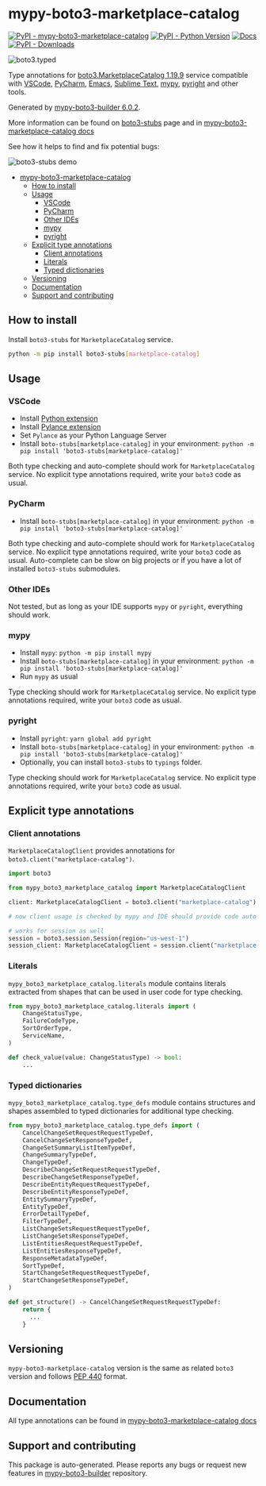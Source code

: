 <a id="mypy-boto3-marketplace-catalog"></a>

# mypy-boto3-marketplace-catalog

[![PyPI - mypy-boto3-marketplace-catalog](https://img.shields.io/pypi/v/mypy-boto3-marketplace-catalog.svg?color=blue)](https://pypi.org/project/mypy-boto3-marketplace-catalog)
[![PyPI - Python Version](https://img.shields.io/pypi/pyversions/mypy-boto3-marketplace-catalog.svg?color=blue)](https://pypi.org/project/mypy-boto3-marketplace-catalog)
[![Docs](https://img.shields.io/readthedocs/mypy-boto3-builder.svg?color=blue)](https://mypy-boto3-builder.readthedocs.io/)
[![PyPI - Downloads](https://img.shields.io/pypi/dw/mypy-boto3-marketplace-catalog?color=blue)](https://pypistats.org/packages/mypy-boto3-marketplace-catalog)

![boto3.typed](https://github.com/vemel/mypy_boto3_builder/raw/master/logo.png)

Type annotations for
[boto3.MarketplaceCatalog 1.19.9](https://boto3.amazonaws.com/v1/documentation/api/1.19.9/reference/services/marketplace-catalog.html#MarketplaceCatalog)
service compatible with [VSCode](https://code.visualstudio.com/),
[PyCharm](https://www.jetbrains.com/pycharm/),
[Emacs](https://www.gnu.org/software/emacs/),
[Sublime Text](https://www.sublimetext.com/),
[mypy](https://github.com/python/mypy),
[pyright](https://github.com/microsoft/pyright) and other tools.

Generated by
[mypy-boto3-builder 6.0.2](https://github.com/vemel/mypy_boto3_builder).

More information can be found on
[boto3-stubs](https://pypi.org/project/boto3-stubs/) page and in
[mypy-boto3-marketplace-catalog docs](https://vemel.github.io/boto3_stubs_docs/mypy_boto3_marketplace_catalog/)

See how it helps to find and fix potential bugs:

![boto3-stubs demo](https://github.com/vemel/mypy_boto3_builder/raw/master/demo.gif)

- [mypy-boto3-marketplace-catalog](#mypy-boto3-marketplace-catalog)
  - [How to install](#how-to-install)
  - [Usage](#usage)
    - [VSCode](#vscode)
    - [PyCharm](#pycharm)
    - [Other IDEs](#other-ides)
    - [mypy](#mypy)
    - [pyright](#pyright)
  - [Explicit type annotations](#explicit-type-annotations)
    - [Client annotations](#client-annotations)
    - [Literals](#literals)
    - [Typed dictionaries](#typed-dictionaries)
  - [Versioning](#versioning)
  - [Documentation](#documentation)
  - [Support and contributing](#support-and-contributing)

<a id="how-to-install"></a>

## How to install

Install `boto3-stubs` for `MarketplaceCatalog` service.

```bash
python -m pip install boto3-stubs[marketplace-catalog]
```

<a id="usage"></a>

## Usage

<a id="vscode"></a>

### VSCode

- Install
  [Python extension](https://marketplace.visualstudio.com/items?itemName=ms-python.python)
- Install
  [Pylance extension](https://marketplace.visualstudio.com/items?itemName=ms-python.vscode-pylance)
- Set `Pylance` as your Python Language Server
- Install `boto-stubs[marketplace-catalog]` in your environment:
  `python -m pip install 'boto3-stubs[marketplace-catalog]'`

Both type checking and auto-complete should work for `MarketplaceCatalog`
service. No explicit type annotations required, write your `boto3` code as
usual.

<a id="pycharm"></a>

### PyCharm

- Install `boto-stubs[marketplace-catalog]` in your environment:
  `python -m pip install 'boto3-stubs[marketplace-catalog]'`

Both type checking and auto-complete should work for `MarketplaceCatalog`
service. No explicit type annotations required, write your `boto3` code as
usual. Auto-complete can be slow on big projects or if you have a lot of
installed `boto3-stubs` submodules.

<a id="other-ides"></a>

### Other IDEs

Not tested, but as long as your IDE supports `mypy` or `pyright`, everything
should work.

<a id="mypy"></a>

### mypy

- Install `mypy`: `python -m pip install mypy`
- Install `boto-stubs[marketplace-catalog]` in your environment:
  `python -m pip install 'boto3-stubs[marketplace-catalog]'`
- Run `mypy` as usual

Type checking should work for `MarketplaceCatalog` service. No explicit type
annotations required, write your `boto3` code as usual.

<a id="pyright"></a>

### pyright

- Install `pyright`: `yarn global add pyright`
- Install `boto-stubs[marketplace-catalog]` in your environment:
  `python -m pip install 'boto3-stubs[marketplace-catalog]'`
- Optionally, you can install `boto3-stubs` to `typings` folder.

Type checking should work for `MarketplaceCatalog` service. No explicit type
annotations required, write your `boto3` code as usual.

<a id="explicit-type-annotations"></a>

## Explicit type annotations

<a id="client-annotations"></a>

### Client annotations

`MarketplaceCatalogClient` provides annotations for
`boto3.client("marketplace-catalog")`.

```python
import boto3

from mypy_boto3_marketplace_catalog import MarketplaceCatalogClient

client: MarketplaceCatalogClient = boto3.client("marketplace-catalog")

# now client usage is checked by mypy and IDE should provide code auto-complete

# works for session as well
session = boto3.session.Session(region="us-west-1")
session_client: MarketplaceCatalogClient = session.client("marketplace-catalog")
```

<a id="literals"></a>

### Literals

`mypy_boto3_marketplace_catalog.literals` module contains literals extracted
from shapes that can be used in user code for type checking.

```python
from mypy_boto3_marketplace_catalog.literals import (
    ChangeStatusType,
    FailureCodeType,
    SortOrderType,
    ServiceName,
)

def check_value(value: ChangeStatusType) -> bool:
    ...
```

<a id="typed-dictionaries"></a>

### Typed dictionaries

`mypy_boto3_marketplace_catalog.type_defs` module contains structures and
shapes assembled to typed dictionaries for additional type checking.

```python
from mypy_boto3_marketplace_catalog.type_defs import (
    CancelChangeSetRequestRequestTypeDef,
    CancelChangeSetResponseTypeDef,
    ChangeSetSummaryListItemTypeDef,
    ChangeSummaryTypeDef,
    ChangeTypeDef,
    DescribeChangeSetRequestRequestTypeDef,
    DescribeChangeSetResponseTypeDef,
    DescribeEntityRequestRequestTypeDef,
    DescribeEntityResponseTypeDef,
    EntitySummaryTypeDef,
    EntityTypeDef,
    ErrorDetailTypeDef,
    FilterTypeDef,
    ListChangeSetsRequestRequestTypeDef,
    ListChangeSetsResponseTypeDef,
    ListEntitiesRequestRequestTypeDef,
    ListEntitiesResponseTypeDef,
    ResponseMetadataTypeDef,
    SortTypeDef,
    StartChangeSetRequestRequestTypeDef,
    StartChangeSetResponseTypeDef,
)

def get_structure() -> CancelChangeSetRequestRequestTypeDef:
    return {
      ...
    }
```

<a id="versioning"></a>

## Versioning

`mypy-boto3-marketplace-catalog` version is the same as related `boto3` version
and follows [PEP 440](https://www.python.org/dev/peps/pep-0440/) format.

<a id="documentation"></a>

## Documentation

All type annotations can be found in
[mypy-boto3-marketplace-catalog docs](https://vemel.github.io/boto3_stubs_docs/mypy_boto3_marketplace_catalog/)

<a id="support-and-contributing"></a>

## Support and contributing

This package is auto-generated. Please reports any bugs or request new features
in [mypy-boto3-builder](https://github.com/vemel/mypy_boto3_builder/issues/)
repository.
